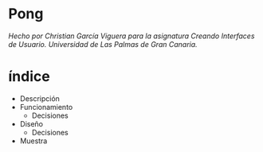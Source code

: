 # Pong

*Hecho por Christian García Viguera para la asignatura Creando Interfaces de Usuario. Universidad de Las Palmas de Gran Canaria.*


# índice
* Descripción
* Funcionamiento
  * Decisiones
* Diseño
  * Decisiones
* Muestra
